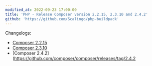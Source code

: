 ```yaml
---
modified_at: 2022-09-23 17:00:00
title: 'PHP - Release Composer version 2.2.15, 2.3.10 and 2.4.2'
github: 'https://github.com/Scalingo/php-buildpack'
---
```


Changelogs:

* [Composer 2.2.15](https://github.com/composer/composer/releases/tag/2.2.15)
* [Composer 2.3.10](https://github.com/composer/composer/releases/tag/2.3.10)
* [Composer 2.4.2](https://github.com/composer/composer/releases/tag/2.4.2
